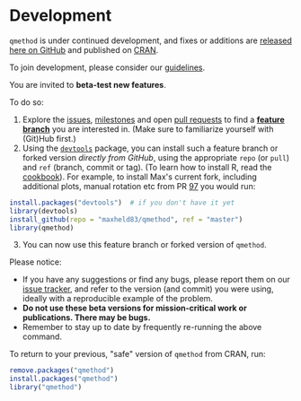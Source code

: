 # Development

`qmethod` is under continued development, and fixes or additions are [released here on GitHub](https://github.com/aiorazabala/qmethod/releases) and published on [CRAN](https://cran.r-project.org/web/packages/qmethod/index.html).

To join development, please consider our [guidelines](https://github.com/aiorazabala/qmethod/blob/master/CONTRIBUTING.md).

You are invited to **beta-test new features**.

To do so:

1. Explore the [issues](https://github.com/aiorazabala/qmethod/issues), [milestones](https://github.com/aiorazabala/qmethod/milestones) and open [pull requests](https://github.com/aiorazabala/qmethod/pulls) to find a [**feature branch**](https://guides.github.com/introduction/flow/) you are interested in.
  (Make sure to familiarize yourself with (Git)Hub first.)
2. Using the [`devtools`](https://cran.r-project.org/package=devtools) package, you can install such a feature branch or forked version *directly from GitHub*, using the appropriate `repo` (or `pull`) and `ref` (branch, commit or tag).
  (To learn how to install R, read the [cookbook](https://github.com/aiorazabala/qmethod/wiki/Cookbook)).
  For example, to install Max's current fork, including additional plots, manual rotation etc from PR [97](https://github.com/aiorazabala/qmethod/pull/97) you would run:

  ```r
  install.packages("devtools")  # if you don't have it yet
  library(devtools)
  install_github(repo = "maxheld83/qmethod", ref = "master")
  library(qmethod)
  ```

3. You can now use this feature branch or forked version of `qmethod`.


Please notice:

- If you have any suggestions or find any bugs, please report them on our [issue tracker](https://github.com/aiorazabala/qmethod/issues), and refer to the version (and commit) you were using, ideally with a reproducible example of the problem.
- **Do not use these beta versions for mission-critical work or publications. There may be bugs.**
- Remember to stay up to date by frequently re-running the above command.


To return to your previous, "safe" version of `qmethod` from CRAN, run:

```r
remove.packages("qmethod")
install.packages("qmethod")
library("qmethod")
```
